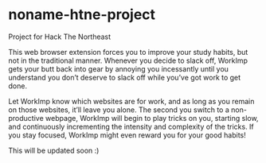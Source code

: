 # noname-htne-project


Project for Hack The Northeast

This web browser extension forces you to improve your study habits, but not in the traditional manner. 
Whenever you decide to slack off, WorkImp gets your butt back into gear by annoying you incessantly until you 
understand you don’t deserve to slack off while you’ve got work to get done.  


Let WorkImp know which websites are for work, and as long as you remain on those websites, it’ll leave you alone. 
The second you switch to a non-productive webpage, WorkImp will begin to play tricks on you, starting slow, 
and continuously incrementing the intensity and complexity of the tricks. If you stay focused, WorkImp might 
even reward you for your good habits! 



This will be updated soon :)
